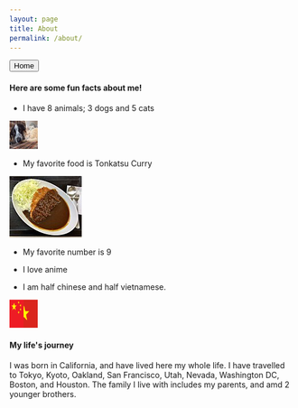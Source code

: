 ```yaml
---
layout: page
title: About
permalink: /about/
---
```


<a href="index.md">
<button> Home </button>
</a>

#### Here are some fun facts about me!


- I have 8 animals; 3 dogs and 5 cats
<img src="/images/catNDogpic.jpg" alt="Cat and Dog" style ="width:50px; height:50px;">

- My favorite food is Tonkatsu Curry
<img src="/images/128px-Pork_cutlet_curry_rice_of_Katsuya.jpg" alt="Tonkatsu Curry" style="width:50; height:50">

- My favorite number is 9

- I love anime

- I am half chinese and half vietnamese.
<img src="/images/Screenshot 2024-12-12 12.14.22 PM.png" alt="Flag of Vietnam and China combined" style="width:50px; height:50px;">


#### My life's journey
I was born in California, and have lived here my whole life. I have travelled to Tokyo, Kyoto, Oakland, San Francisco, Utah, Nevada, Washington DC, Boston, and Houston. The family I live with includes my parents, and amd 2 younger brothers.



